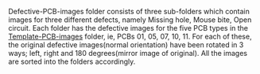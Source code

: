 Defective-PCB-images folder consists of three sub-folders which contain images for three different defects, namely Missing hole, Mouse bite, Open circuit.
Each folder has the defective images for the five PCB types in the [Template-PCB-images](https://github.com/swaralipaygude/Bare-PCB-defect-detection-using-OpenCV/tree/main/Template-PCB-images) folder, ie, PCBs 01, 05, 07, 10, 11.
For each of these, the original defective images(normal orientation) have been rotated in 3 ways; left, right and 180 degrees(mirror image of original).
All the images are sorted into the folders accordingly.
